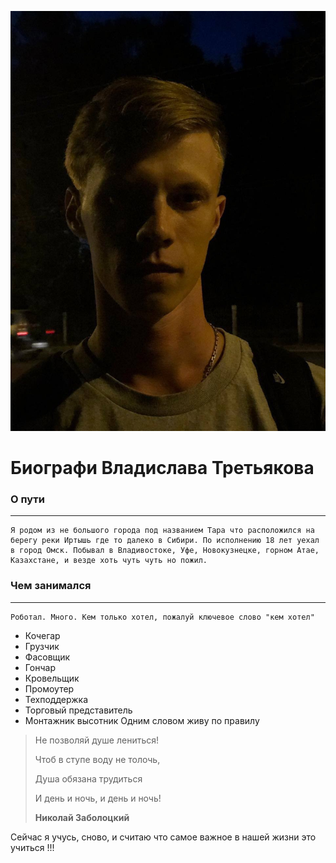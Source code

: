 ![ВладиславТретьяков](photo_2022-08-15_00-22-54.jpg)

# Биографи Владислава Третьякова

### О пути
---
    Я родом из не большого города под названием Тара что расположился на берегу реки Иртышь где то далеко в Сибири. По исполнению 18 лет уехал в город Омск. Побывал в Владивостоке, Уфе, Новокузнецке, горном Атае, Казахстане, и везде хоть чуть чуть но пожил.

### Чем занимался
---
    Роботал. Много. Кем только хотел, пожалуй ключевое слово "кем хотел"
* Кочегар
* Грузчик
* Фасовщик
* Гончар
* Кровельщик
* Промоутер
* Техподдержка
* Торговый представитель
* Монтажник высотник
Одним словом живу по правилу 

>Не позволяй душе лениться!
>
>Чтоб в ступе воду не толочь,
>
>Душа обязана трудиться
>
>И день и ночь, и день и ночь!
>
>**Николай Заболоцкий**

Сейчас я учусь, сново, и считаю что самое важное в нашей жизни это учиться !!!